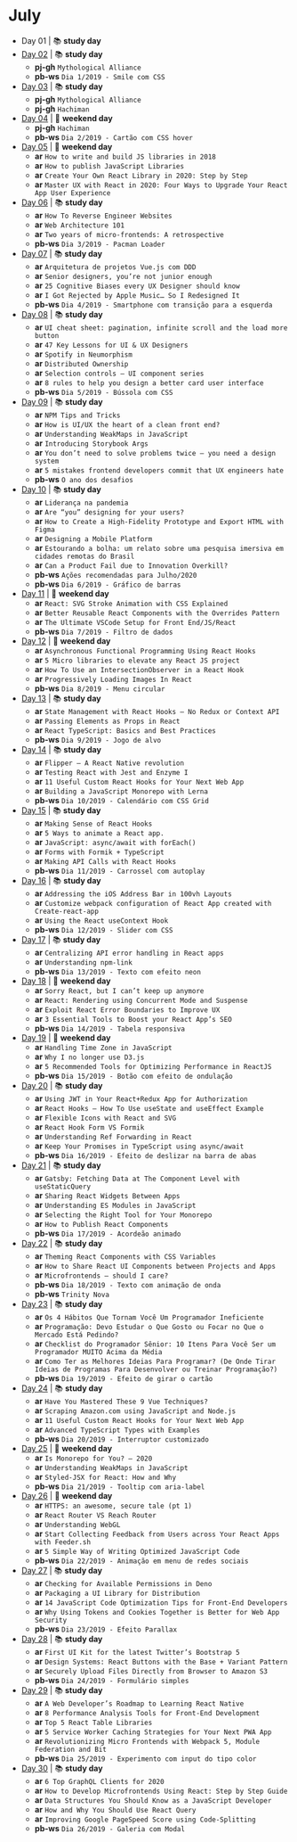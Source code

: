 # July

- Day 01 | :books: **study day**
- [Day 02](07-02-2020.md) | :books: **study day**
  - **pj-gh** `Mythological Alliance`
  - **pb-ws** `Dia 1/2019 - Smile com CSS`
- [Day 03](07-03-2020.md) | :books: **study day**
  - **pj-gh** `Mythological Alliance`
  - **pj-gh** `Hachiman`
- [Day 04](07-04-2020.md) | :sunrise_over_mountains: **weekend day**
  - **pj-gh** `Hachiman`
  - **pb-ws** `Dia 2/2019 - Cartão com CSS hover`
- [Day 05](07-05-2020.md) | :sunrise_over_mountains: **weekend day**
  - **ar** `How to write and build JS libraries in 2018`
  - **ar** `How to publish JavaScript Libraries`
  - **ar** `Create Your Own React Library in 2020: Step by Step`
  - **ar** `Master UX with React in 2020: Four Ways to Upgrade Your React App User Experience`
- [Day 06](07-06-2020.md) | :books: **study day**
  - **ar** `How To Reverse Engineer Websites`
  - **ar** `Web Architecture 101`
  - **ar** `Two years of micro-frontends: A retrospective`
  - **pb-ws** `Dia 3/2019 - Pacman Loader`
- [Day 07](07-07-2020.md) | :books: **study day**
  - **ar** `Arquitetura de projetos Vue.js com DDD`
  - **ar** `Senior designers, you’re not junior enough`
  - **ar** `25 Cognitive Biases every UX Designer should know`
  - **ar** `I Got Rejected by Apple Music… So I Redesigned It`
  - **pb-ws** `Dia 4/2019 - Smartphone com transição para a esquerda`
- [Day 08](07-08-2020.md) | :books: **study day**
  - **ar** `UI cheat sheet: pagination, infinite scroll and the load more button`
  - **ar** `47 Key Lessons for UI & UX Designers`
  - **ar** `Spotify in Neumorphism`
  - **ar** `Distributed Ownership`
  - **ar** `Selection controls — UI component series`
  - **ar** `8 rules to help you design a better card user interface`
  - **pb-ws** `Dia 5/2019 - Bússola com CSS`
- [Day 09](07-09-2020.md) | :books: **study day**
  - **ar** `NPM Tips and Tricks`
  - **ar** `How is UI/UX the heart of a clean front end?`
  - **ar** `Understanding WeakMaps in JavaScript`
  - **ar** `Introducing Storybook Args`
  - **ar** `You don’t need to solve problems twice — you need a design system`
  - **ar** `5 mistakes frontend developers commit that UX engineers hate`
  - **pb-ws** `O ano dos desafios`
- [Day 10](07-10-2020.md) | :books: **study day**
  - **ar** `Liderança na pandemia`
  - **ar** `Are “you” designing for your users?`
  - **ar** `How to Create a High-Fidelity Prototype and Export HTML with Figma`
  - **ar** `Designing a Mobile Platform`
  - **ar** `Estourando a bolha: um relato sobre uma pesquisa imersiva em cidades remotas do Brasil`
  - **ar** `Can a Product Fail due to Innovation Overkill?`
  - **pb-ws** `Ações recomendadas para Julho/2020`
  - **pb-ws** `Dia 6/2019 - Gráfico de barras`
- [Day 11](07-11-2020.md) | :sunrise_over_mountains: **weekend day**
  - **ar** `React: SVG Stroke Animation with CSS Explained`
  - **ar** `Better Reusable React Components with the Overrides Pattern`
  - **ar** `The Ultimate VSCode Setup for Front End/JS/React`
  - **pb-ws** `Dia 7/2019 - Filtro de dados`
- [Day 12](07-12-2020.md) | :sunrise_over_mountains: **weekend day**
  - **ar** `Asynchronous Functional Programming Using React Hooks`
  - **ar** `5 Micro libraries to elevate any React JS project`
  - **ar** `How To Use an IntersectionObserver in a React Hook`
  - **ar** `Progressively Loading Images In React`
  - **pb-ws** `Dia 8/2019 - Menu circular`
- [Day 13](07-13-2020.md) | :books: **study day**
  - **ar** `State Management with React Hooks — No Redux or Context API`
  - **ar** `Passing Elements as Props in React`
  - **ar** `React TypeScript: Basics and Best Practices`
  - **pb-ws** `Dia 9/2019 - Jogo de alvo`
- [Day 14](07-14-2020.md) | :books: **study day**
  - **ar** `Flipper — A React Native revolution`
  - **ar** `Testing React with Jest and Enzyme I`
  - **ar** `11 Useful Custom React Hooks for Your Next Web App`
  - **ar** `Building a JavaScript Monorepo with Lerna`
  - **pb-ws** `Dia 10/2019 - Calendário com CSS Grid`
- [Day 15](07-15-2020.md) | :books: **study day**
  - **ar** `Making Sense of React Hooks`
  - **ar** `5 Ways to animate a React app.`
  - **ar** `JavaScript: async/await with forEach()`
  - **ar** `Forms with Formik + TypeScript`
  - **ar** `Making API Calls with React Hooks`
  - **pb-ws** `Dia 11/2019 - Carrossel com autoplay`
- [Day 16](07-16-2020.md) | :books: **study day**
  - **ar** `Addressing the iOS Address Bar in 100vh Layouts`
  - **ar** `Customize webpack configuration of React App created with Create-react-app`
  - **ar** `Using the React useContext Hook`
  - **pb-ws** `Dia 12/2019 - Slider com CSS`
- [Day 17](07-17-2020.md) | :books: **study day**
  - **ar** `Centralizing API error handling in React apps`
  - **ar** `Understanding npm-link`
  - **pb-ws** `Dia 13/2019 - Texto com efeito neon`
- [Day 18](07-18-2020.md) | :sunrise_over_mountains: **weekend day**
  - **ar** `Sorry React, but I can’t keep up anymore`
  - **ar** `React: Rendering using Concurrent Mode and Suspense`
  - **ar** `Exploit React Error Boundaries to Improve UX`
  - **ar** `3 Essential Tools to Boost your React App’s SEO`
  - **pb-ws** `Dia 14/2019 - Tabela responsiva`
- [Day 19](07-19-2020.md) | :sunrise_over_mountains: **weekend day**
  - **ar** `Handling Time Zone in JavaScript`
  - **ar** `Why I no longer use D3.js`
  - **ar** `5 Recommended Tools for Optimizing Performance in ReactJS`
  - **pb-ws** `Dia 15/2019 - Botão com efeito de ondulação`
- [Day 20](07-20-2020.md) | :books: **study day**
  - **ar** `Using JWT in Your React+Redux App for Authorization`
  - **ar** `React Hooks — How To Use useState and useEffect Example`
  - **ar** `Flexible Icons with React and SVG`
  - **ar** `React Hook Form VS Formik`
  - **ar** `Understanding Ref Forwarding in React`
  - **ar** `Keep Your Promises in TypeScript using async/await`
  - **pb-ws** `Dia 16/2019 - Efeito de deslizar na barra de abas`
- [Day 21](07-21-2020.md) | :books: **study day**
  - **ar** `Gatsby: Fetching Data at The Component Level with useStaticQuery`
  - **ar** `Sharing React Widgets Between Apps`
  - **ar** `Understanding ES Modules in JavaScript`
  - **ar** `Selecting the Right Tool for Your Monorepo`
  - **ar** `How to Publish React Components`
  - **pb-ws** `Dia 17/2019 - Acordeão animado`
- [Day 22](07-22-2020.md) | :books: **study day**
  - **ar** `Theming React Components with CSS Variables`
  - **ar** `How to Share React UI Components between Projects and Apps`
  - **ar** `Microfrontends — should I care?`
  - **pb-ws** `Dia 18/2019 - Texto com animação de onda`
  - **pb-ws** `Trinity Nova`
- [Day 23](07-23-2020.md) | :books: **study day**
  - **ar** `Os 4 Hábitos Que Tornam Você Um Programador Ineficiente`
  - **ar** `Programação: Devo Estudar o Que Gosto ou Focar no Que o Mercado Está Pedindo?`
  - **ar** `Checklist do Programador Sênior: 10 Itens Para Você Ser um Programador MUITO Acima da Média`
  - **ar** `Como Ter as Melhores Ideias Para Programar? (De Onde Tirar Ideias de Programas Para Desenvolver ou Treinar Programação?)`
  - **pb-ws** `Dia 19/2019 - Efeito de girar o cartão`
- [Day 24](07-24-2020.md) | :books: **study day**
  - **ar** `Have You Mastered These 9 Vue Techniques?`
  - **ar** `Scraping Amazon.com using JavaScript and Node.js`
  - **ar** `11 Useful Custom React Hooks for Your Next Web App`
  - **ar** `Advanced TypeScript Types with Examples`
  - **pb-ws** `Dia 20/2019 - Interruptor customizado`
- [Day 25](07-25-2020.md) | :sunrise_over_mountains: **weekend day**
  - **ar** `Is Monorepo for You? — 2020`
  - **ar** `Understanding WeakMaps in JavaScript`
  - **ar** `Styled-JSX for React: How and Why`
  - **pb-ws** `Dia 21/2019 - Tooltip com aria-label`
- [Day 26](07-26-2020.md) | :sunrise_over_mountains: **weekend day**
  - **ar** `HTTPS: an awesome, secure tale (pt 1)`
  - **ar** `React Router VS Reach Router`
  - **ar** `Understanding WebGL`
  - **ar** `Start Collecting Feedback from Users across Your React Apps with Feeder.sh`
  - **ar** `5 Simple Way of Writing Optimized JavaScript Code`
  - **pb-ws** `Dia 22/2019 - Animação em menu de redes sociais`
- [Day 27](07-27-2020.md) | :books: **study day**
  - **ar** `Checking for Available Permissions in Deno`
  - **ar** `Packaging a UI Library for Distribution`
  - **ar** `14 JavaScript Code Optimization Tips for Front-End Developers`
  - **ar** `Why Using Tokens and Cookies Together is Better for Web App Security`
  - **pb-ws** `Dia 23/2019 - Efeito Parallax`
- [Day 28](07-28-2020.md) | :books: **study day**
  - **ar** `First UI Kit for the latest Twitter’s Bootstrap 5`
  - **ar** `Design Systems: React Buttons with the Base + Variant Pattern`
  - **ar** `Securely Upload Files Directly from Browser to Amazon S3`
  - **pb-ws** `Dia 24/2019 - Formulário simples`
- [Day 29](07-29-2020.md) | :books: **study day**
  - **ar** `A Web Developer’s Roadmap to Learning React Native`
  - **ar** `8 Performance Analysis Tools for Front-End Development`
  - **ar** `Top 5 React Table Libraries`
  - **ar** `5 Service Worker Caching Strategies for Your Next PWA App`
  - **ar** `Revolutionizing Micro Frontends with Webpack 5, Module Federation and Bit`
  - **pb-ws** `Dia 25/2019 - Experimento com input do tipo color`
- [Day 30](07-30-2020.md) | :books: **study day**
  - **ar** `6 Top GraphQL Clients for 2020`
  - **ar** `How to Develop Microfrontends Using React: Step by Step Guide`
  - **ar** `Data Structures You Should Know as a JavaScript Developer`
  - **ar** `How and Why You Should Use React Query`
  - **ar** `Improving Google PageSpeed Score using Code-Splitting`
  - **pb-ws** `Dia 26/2019 - Galeria com Modal`

